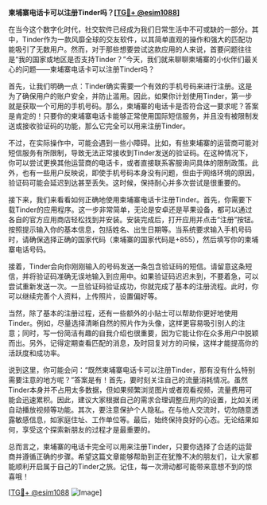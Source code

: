 **柬埔寨电话卡可以注册Tinder吗？[[TG💪+ @esim1088](https://t.me/s/esim1088)]**

在当今这个数字化时代，社交软件已经成为我们日常生活中不可或缺的一部分。其中，Tinder作为一款风靡全球的交友软件，以其简单直观的操作和强大的匹配功能吸引了无数用户。然而，对于那些想要尝试这款应用的人来说，首要问题往往是“我的国家或地区是否支持Tinder？”今天，我们就来聊聊柬埔寨的小伙伴们最关心的问题——柬埔寨电话卡可以注册Tinder吗？

首先，让我们明确一点：Tinder确实需要一个有效的手机号码来进行注册。这是为了确保用户的账户安全，并防止滥用。因此，如果你计划使用Tinder，第一步就是获取一个可用的手机号码。那么，柬埔寨的电话卡是否符合这一要求呢？答案是肯定的！只要你的柬埔寨电话卡能够正常使用国际短信服务，并且没有被限制发送或接收验证码的功能，那么它完全可以用来注册Tinder。

不过，在实际操作中，可能会遇到一些小障碍。比如，有些柬埔寨的运营商可能对短信服务有所限制，导致无法正常接收到Tinder发送的验证码。在这种情况下，你可以尝试更换其他运营商的电话卡，或者直接联系客服询问具体的限制政策。此外，也有一些用户反映说，即使手机号码本身没有问题，但由于网络环境的原因，验证码可能会延迟到达甚至丢失。这时候，保持耐心并多次尝试是很重要的。

接下来，我们来看看如何正确地使用柬埔寨电话卡注册Tinder。首先，你需要下载Tinder的应用程序。这一步非常简单，无论是安卓还是苹果设备，都可以通过各自的官方应用商店轻松找到并安装。安装完成后，打开应用并点击“注册”按钮。按照提示输入你的基本信息，包括姓名、出生日期等。当系统要求输入手机号码时，请确保选择正确的国家代码（柬埔寨的国家代码是+855），然后填写你的柬埔寨电话号码。

接着，Tinder会向你刚刚输入的号码发送一条包含验证码的短信。请留意这条短信，并将验证码准确无误地输入到应用中。如果验证码迟迟未到，不要着急，可以尝试重新发送一次。一旦验证码验证成功，你就完成了基本的注册流程。此时，你可以继续完善个人资料，上传照片，设置偏好等。

当然，除了基本的注册过程，还有一些额外的小贴士可以帮助你更好地使用Tinder。例如，尽量选择清晰自然的照片作为头像，这样更容易吸引别人的注意；同时，写一份简洁有趣的自我介绍也很重要，因为它能让你在众多用户中脱颖而出。另外，记得定期查看匹配的消息，及时回复对方的问候，这样才能提高你的活跃度和成功率。

说到这里，你可能会问：“既然柬埔寨电话卡可以注册Tinder，那有没有什么特别需要注意的地方呢？”答案是有！首先，要时刻关注自己的流量消耗情况。虽然Tinder本身并不占用太多数据，但如果频繁浏览图片或者观看视频，流量费用可能会迅速累积。因此，建议大家根据自己的需求合理调整应用内的设置，比如关闭自动播放视频等功能。其次，要注意保护个人隐私。在与他人交流时，切勿随意透露敏感信息，如家庭住址、工作单位等。最后，始终保持良好的心态。无论结果如何，享受这个探索新朋友的过程才是最重要的。

总而言之，柬埔寨的电话卡完全可以用来注册Tinder，只要你选择了合适的运营商并遵循正确的步骤。希望这篇文章能够帮助到正在犹豫不决的朋友们，让大家都能顺利开启属于自己的Tinder之旅。记住，每一次滑动都可能带来意想不到的惊喜哦！

[[TG💪+ @esim1088](https://t.me/s/esim1088) ![Image](https://i.postimg.cc/4NQfJmqS/Snipaste-2025-05-13-00-14-12.png)]